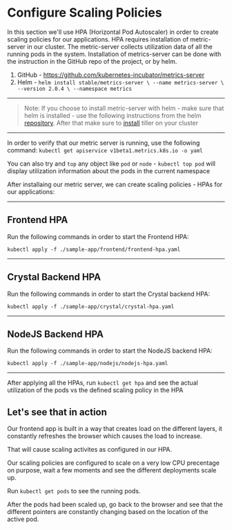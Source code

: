 # Configure Scaling Policies

In this section we'll use HPA (Horizontal Pod Autoscaler) in order to create scaling policies for our applications. HPA requires installation of metric-server in our cluster. The metric-server collects utilization data of all the running pods in the system. Installation of metrics-server can be done with the instruction in the GitHub repo of the project, or by helm.

1. GitHub - https://github.com/kubernetes-incubator/metrics-server
2. Helm - `helm install stable/metrics-server \ --name metrics-server \ --version 2.0.4 \ --namespace metrics`

---

> Note: If you choose to install metric-server with helm - make sure that helm is installed - use the following instructions from the helm [repository](https://github.com/helm/helm/blob/master/docs/install.md#from-homebrew-macos). After that make sure to [install](https://github.com/helm/helm/blob/master/docs/install.md#easy-in-cluster-installation) tiller on your cluster

---

In order to verify that our metric server is running, use the following command: `kubectl get apiservice v1beta1.metrics.k8s.io -o yaml`

You can also try and `top` any object like `pod` or `node` - `kubectl top pod` will display utilization information about the pods in the current namespace

After installaing our metric server, we can create scaling policies - HPAs for our applications:

---

## Frontend HPA

Run the following commands in order to start the Frontend HPA:

```
kubectl apply -f ./sample-app/frontend/frontend-hpa.yaml
```

---

## Crystal Backend HPA

Run the following commands in order to start the Crystal backend HPA:

```
kubectl apply -f ./sample-app/crystal/crystal-hpa.yaml
```

---

## NodeJS Backend HPA

Run the following commands in order to start the NodeJS backend HPA:

```
kubectl apply -f ./sample-app/nodejs/nodejs-hpa.yaml
```

---

After applying all the HPAs, run `kubectl get hpa` and see the actual utilization of the pods vs the defined scaling policy in the HPA   

## Let's see that in action

Our frontend app is built in a way that creates load on the different layers, it constantly refreshes the browser which causes the load to increase.

That will cause scaling activites as configured in our HPA.

Our scaling policies are configured to scale on a very low CPU precentage on purpose, wait a few moments and see the different deployments scale up.

Run `kubectl get pods` to see the running pods.

After the pods had been scaled up, go back to the browser and see that the different pointers are constantly changing based on the location of the active pod.